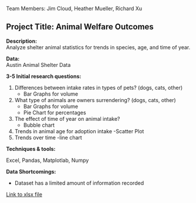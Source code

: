 Team Members:  Jim Cloud, Heather Mueller, Richard Xu

## Project Title:  Animal Welfare Outcomes

**Description:**  
Analyze shelter animal statistics for trends in species, age, and time of year.

**Data:**	
Austin Animal Shelter Data

**3-5 Initial research questions:**

1)   Differences between intake rates in types of pets? (dogs, cats, other)
     - Bar Graphs for volume
2)   What type of animals are owners surrendering? (dogs, cats, other)
     - Bar Graphs for volume
     - Pie Chart for percentages
3)   The effect of time of year on animal intake?
     - Bubble chart
4)   Trends in animal age for adoption intake
     -Scatter Plot
5)   Trends over time
     -line chart 

**Techniques & tools:**

Excel, Pandas, Matplotlab, Numpy

**Data Shortcomings:**
- Dataset has a limited amount of information recorded

[Link to xlsx file](https://catalog.data.gov/dataset/austin-animal-center-intakes)
